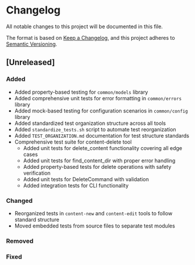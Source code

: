 # Changelog

All notable changes to this project will be documented in this file.

The format is based on [Keep a Changelog](https://keepachangelog.com/en/1.1.0/),
and this project adheres to [Semantic Versioning](https://semver.org/spec/v2.0.0.html).

## [Unreleased]

### Added

- Added property-based testing for `common/models` library
- Added comprehensive unit tests for error formatting in `common/errors` library
- Added mock-based testing for configuration scenarios in `common/config` library
- Added standardized test organization structure across all tools
- Added `standardize_tests.sh` script to automate test reorganization
- Added `TEST_ORGANIZATION.md` documentation for test structure standards
- Comprehensive test suite for content-delete tool
  - Added unit tests for delete_content functionality covering all edge cases
  - Added unit tests for find_content_dir with proper error handling
  - Added property-based tests for delete operations with safety verification
  - Added unit tests for DeleteCommand with validation
  - Added integration tests for CLI functionality

### Changed

- Reorganized tests in `content-new` and `content-edit` tools to follow standard structure
- Moved embedded tests from source files to separate test modules

### Removed

### Fixed
